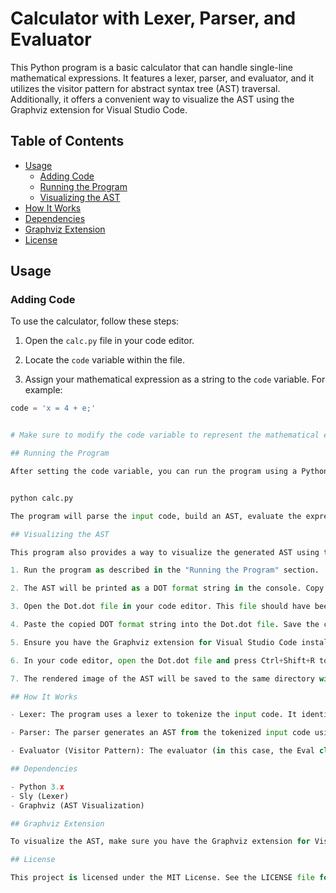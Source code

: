 # Calculator with Lexer, Parser, and Evaluator

This Python program is a basic calculator that can handle single-line mathematical expressions. It features a lexer, parser, and evaluator, and it utilizes the visitor pattern for abstract syntax tree (AST) traversal. Additionally, it offers a convenient way to visualize the AST using the Graphviz extension for Visual Studio Code.

## Table of Contents

- [Usage](#usage)
  - [Adding Code](#adding-code)
  - [Running the Program](#running-the-program)
  - [Visualizing the AST](#visualizing-the-ast)
- [How It Works](#how-it-works)
- [Dependencies](#dependencies)
- [Graphviz Extension](#graphviz-extension)
- [License](#license)

## Usage

### Adding Code

To use the calculator, follow these steps:

1. Open the `calc.py` file in your code editor.

2. Locate the `code` variable within the file.

3. Assign your mathematical expression as a string to the `code` variable. For example:

```python
code = 'x = 4 + e;'


# Make sure to modify the code variable to represent the mathematical expression you want to evaluate.

## Running the Program

After setting the code variable, you can run the program using a Python interpreter:


python calc.py

The program will parse the input code, build an AST, evaluate the expression, and print the result to the console.

## Visualizing the AST

This program also provides a way to visualize the generated AST using the Graphviz extension for Visual Studio Code. To create a visualization, follow these steps:

1. Run the program as described in the "Running the Program" section.

2. The AST will be printed as a DOT format string in the console. Copy the entire output.

3. Open the Dot.dot file in your code editor. This file should have been generated by the program.

4. Paste the copied DOT format string into the Dot.dot file. Save the changes.

5. Ensure you have the Graphviz extension for Visual Studio Code installed.

6. In your code editor, open the Dot.dot file and press Ctrl+Shift+R to render the DOT file into an image.

7. The rendered image of the AST will be saved to the same directory with the same name as the Dot.dot file but with a different extension. For example, Dot.png.

## How It Works

- Lexer: The program uses a lexer to tokenize the input code. It identifies numbers, functions, constants, identifiers, and operators.

- Parser: The parser generates an AST from the tokenized input code using a grammar. It recognizes different types of expressions and creates corresponding nodes in the AST.

- Evaluator (Visitor Pattern): The evaluator (in this case, the Eval class) implements the visitor pattern to traverse the AST. It performs the actual evaluation of the mathematical expressions by visiting different nodes in the tree and computing the final result.

## Dependencies

- Python 3.x
- Sly (Lexer)
- Graphviz (AST Visualization)

## Graphviz Extension

To visualize the AST, make sure you have the Graphviz extension for Visual Studio Code installed. This extension allows you to render DOT files into images for easy visualization.

## License

This project is licensed under the MIT License. See the LICENSE file for details.
